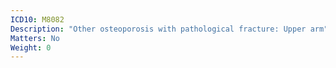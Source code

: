 ```yaml
---
ICD10: M8082
Description: "Other osteoporosis with pathological fracture: Upper arm"
Matters: No
Weight: 0
---
```

